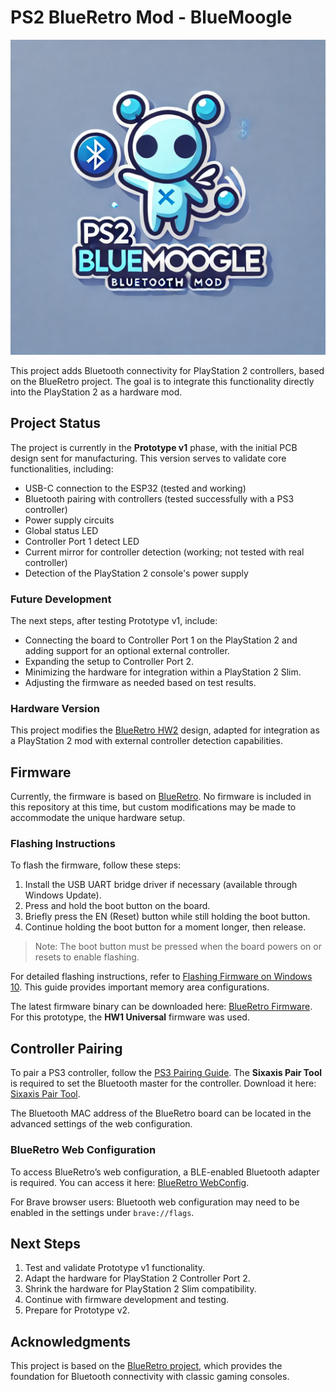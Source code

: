 # PS2 BlueRetro Mod - BlueMoogle

![PS2 BlueMoogle Bluetooth Mod Logo](images/PS2-BlueMoogle-Logo.png)

This project adds Bluetooth connectivity for PlayStation 2 controllers, based on the BlueRetro project. The goal is to integrate this functionality directly into the PlayStation 2 as a hardware mod.

## Project Status

The project is currently in the **Prototype v1** phase, with the initial PCB design sent for manufacturing. This version serves to validate core functionalities, including:

- USB-C connection to the ESP32 (tested and working)
- Bluetooth pairing with controllers (tested successfully with a PS3 controller)
- Power supply circuits
- Global status LED
- Controller Port 1 detect LED
- Current mirror for controller detection (working; not tested with real controller)
- Detection of the PlayStation 2 console's power supply

### Future Development

The next steps, after testing Prototype v1, include:

- Connecting the board to Controller Port 1 on the PlayStation 2 and adding support for an optional external controller.
- Expanding the setup to Controller Port 2.
- Minimizing the hardware for integration within a PlayStation 2 Slim.
- Adjusting the firmware as needed based on test results.

### Hardware Version

This project modifies the [BlueRetro HW2](https://github.com/darthcloud/BlueRetro/wiki#2---building-hardware-hw2) design, adapted for integration as a PlayStation 2 mod with external controller detection capabilities.

## Firmware

Currently, the firmware is based on [BlueRetro](https://github.com/darthcloud/BlueRetro). No firmware is included in this repository at this time, but custom modifications may be made to accommodate the unique hardware setup.

### Flashing Instructions

To flash the firmware, follow these steps:

1. Install the USB UART bridge driver if necessary (available through Windows Update).
2. Press and hold the boot button on the board.
3. Briefly press the EN (Reset) button while still holding the boot button.
4. Continue holding the boot button for a moment longer, then release.

> Note: The boot button must be pressed when the board powers on or resets to enable flashing.

For detailed flashing instructions, refer to [Flashing Firmware on Windows 10](https://github.com/darthcloud/BlueRetro/wiki/Flashing-firmware-Windows-10). This guide provides important memory area configurations.

The latest firmware binary can be downloaded here: [BlueRetro Firmware](https://darthcloud.itch.io/blueretro). For this prototype, the **HW1 Universal** firmware was used.

## Controller Pairing

To pair a PS3 controller, follow the [PS3 Pairing Guide](https://github.com/darthcloud/BlueRetro/wiki/Controller-pairing-guide#2---ps3-pairing-guide). The **Sixaxis Pair Tool** is required to set the Bluetooth master for the controller. Download it here: [Sixaxis Pair Tool](https://sixaxispairtool.en.lo4d.com/windows#:~:text=The%20Sixaxis%20Pair%20Tool%20is,games%20with%20your%20PS3%20controller).

The Bluetooth MAC address of the BlueRetro board can be located in the advanced settings of the web configuration.

### BlueRetro Web Configuration

To access BlueRetro’s web configuration, a BLE-enabled Bluetooth adapter is required. You can access it here: [BlueRetro WebConfig](https://blueretro.io/).

For Brave browser users: Bluetooth web configuration may need to be enabled in the settings under `brave://flags`.

## Next Steps

1. Test and validate Prototype v1 functionality.
2. Adapt the hardware for PlayStation 2 Controller Port 2.
3. Shrink the hardware for PlayStation 2 Slim compatibility.
4. Continue with firmware development and testing.
5. Prepare for Prototype v2.

## Acknowledgments

This project is based on the [BlueRetro project](https://github.com/darthcloud/BlueRetro), which provides the foundation for Bluetooth connectivity with classic gaming consoles.
